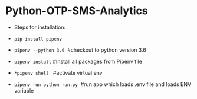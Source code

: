 # Python-OTP-SMS-Analytics

* Steps for installation: <br />

* `pip install pipenv`

* `pipenv --python 3.6`  #checkout to python version 3.6

* `pipenv install`   #Install all packages from Pipenv file

* `*pipenv shell`   #activate virtual env

* `pipenv run python run.py`  #run app which loads .env file and loads ENV variable